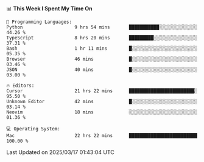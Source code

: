 <!--START_SECTION:waka-->
📊 **This Week I Spent My Time On** 

```text
💬 Programming Languages: 
Python                   9 hrs 54 mins       ███████████░░░░░░░░░░░░░░   44.26 % 
TypeScript               8 hrs 20 mins       █████████░░░░░░░░░░░░░░░░   37.31 % 
Bash                     1 hr 11 mins        █░░░░░░░░░░░░░░░░░░░░░░░░   05.35 % 
Browser                  46 mins             █░░░░░░░░░░░░░░░░░░░░░░░░   03.46 % 
JSON                     40 mins             █░░░░░░░░░░░░░░░░░░░░░░░░   03.00 % 

🔥 Editors: 
Cursor                   21 hrs 22 mins      ████████████████████████░   95.50 % 
Unknown Editor           42 mins             █░░░░░░░░░░░░░░░░░░░░░░░░   03.14 % 
Neovim                   18 mins             ░░░░░░░░░░░░░░░░░░░░░░░░░   01.36 % 

💻 Operating System: 
Mac                      22 hrs 22 mins      █████████████████████████   100.00 % 
```


 Last Updated on 2025/03/17 01:43:04 UTC
<!--END_SECTION:waka-->
